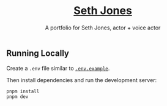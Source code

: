 <div align="center">
    <a href="https://sethajones.com"><h1 align="center">Seth Jones</h1></a>
    A portfolio for Seth Jones, actor + voice actor
</div>

<br/>

## Running Locally

Create a `.env` file similar to [`.env.example`](https://github.com/chronark/chronark.com/blob/main/.env.example).

Then install dependencies and run the development server:

```sh-session
pnpm install
pnpm dev
```
